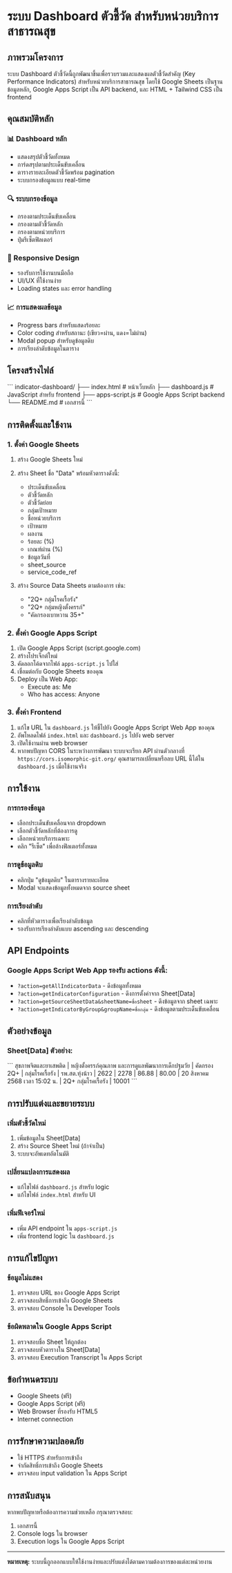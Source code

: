 # ระบบ Dashboard ตัวชี้วัด สำหรับหน่วยบริการสาธารณสุข

## ภาพรวมโครงการ

ระบบ Dashboard ตัวชี้วัดนี้ถูกพัฒนาขึ้นเพื่อรวบรวมและแสดงผลตัวชี้วัดสำคัญ (Key Performance Indicators) สำหรับหน่วยบริการสาธารณสุข โดยใช้ Google Sheets เป็นฐานข้อมูลหลัก, Google Apps Script เป็น API backend, และ HTML + Tailwind CSS เป็น frontend

## คุณสมบัติหลัก

### 📊 Dashboard หลัก
- แสดงสรุปตัวชี้วัดทั้งหมด
- การ์ดสรุปตามประเด็นขับเคลื่อน
- ตารางรายละเอียดตัวชี้วัดพร้อม pagination
- ระบบกรองข้อมูลแบบ real-time

### 🔍 ระบบกรองข้อมูล
- กรองตามประเด็นขับเคลื่อน
- กรองตามตัวชี้วัดหลัก
- กรองตามหน่วยบริการ
- ปุ่มรีเซ็ตฟิลเตอร์

### 📱 Responsive Design
- รองรับการใช้งานบนมือถือ
- UI/UX ที่ใช้งานง่าย
- Loading states และ error handling

### 📈 การแสดงผลข้อมูล
- Progress bars สำหรับแสดงร้อยละ
- Color coding สำหรับสถานะ (เขียว=ผ่าน, แดง=ไม่ผ่าน)
- Modal popup สำหรับดูข้อมูลดิบ
- การเรียงลำดับข้อมูลในตาราง

## โครงสร้างไฟล์

\`\`\`
indicator-dashboard/
├── index.html          # หน้าเว็บหลัก
├── dashboard.js        # JavaScript สำหรับ frontend
├── apps-script.js      # Google Apps Script backend
└── README.md          # เอกสารนี้
\`\`\`

## การติดตั้งและใช้งาน

### 1. ตั้งค่า Google Sheets

1. สร้าง Google Sheets ใหม่
2. สร้าง Sheet ชื่อ "Data" พร้อมหัวตารางดังนี้:
   - ประเด็นขับเคลื่อน
   - ตัวชี้วัดหลัก
   - ตัวชี้วัดย่อย
   - กลุ่มเป้าหมาย
   - ชื่อหน่วยบริการ
   - เป้าหมาย
   - ผลงาน
   - ร้อยละ (%)
   - เกณฑ์ผ่าน (%)
   - ข้อมูลวันที่
   - sheet_source
   - service_code_ref

3. สร้าง Source Data Sheets ตามต้องการ เช่น:
   - "2Q+ กลุ่มโรคเรื้อรัง"
   - "2Q+ กลุ่มหญิงตั้งครรภ์"
   - "คัดกรองเบาหวาน 35+"

### 2. ตั้งค่า Google Apps Script

1. เปิด Google Apps Script (script.google.com)
2. สร้างโปรเจ็กต์ใหม่
3. คัดลอกโค้ดจากไฟล์ `apps-script.js` ไปใส่
4. เชื่อมต่อกับ Google Sheets ของคุณ
5. Deploy เป็น Web App:
   - Execute as: Me
   - Who has access: Anyone

### 3. ตั้งค่า Frontend

1. แก้ไข URL ใน `dashboard.js` ให้ชี้ไปยัง Google Apps Script Web App ของคุณ
2. อัพโหลดไฟล์ `index.html` และ `dashboard.js` ไปยัง web server
3. เปิดใช้งานผ่าน web browser
4. หากพบปัญหา CORS ในระหว่างการพัฒนา ระบบจะเรียก API ผ่านตัวกลางที่ `https://cors.isomorphic-git.org/` คุณสามารถเปลี่ยนหรือลบ URL นี้ได้ใน `dashboard.js` เมื่อใช้งานจริง

## การใช้งาน

### การกรองข้อมูล
- เลือกประเด็นขับเคลื่อนจาก dropdown
- เลือกตัวชี้วัดหลักที่ต้องการดู
- เลือกหน่วยบริการเฉพาะ
- คลิก "รีเซ็ต" เพื่อล้างฟิลเตอร์ทั้งหมด

### การดูข้อมูลดิบ
- คลิกปุ่ม "ดูข้อมูลดิบ" ในตารางรายละเอียด
- Modal จะแสดงข้อมูลทั้งหมดจาก source sheet

### การเรียงลำดับ
- คลิกที่หัวตารางเพื่อเรียงลำดับข้อมูล
- รองรับการเรียงลำดับแบบ ascending และ descending

## API Endpoints

### Google Apps Script Web App รองรับ actions ดังนี้:

- `?action=getAllIndicatorData` - ดึงข้อมูลทั้งหมด
- `?action=getIndicatorConfiguration` - ดึงการตั้งค่าจาก Sheet[Data]
- `?action=getSourceSheetData&sheetName=ชื่อsheet` - ดึงข้อมูลจาก sheet เฉพาะ
- `?action=getIndicatorByGroup&groupName=ชื่อกลุ่ม` - ดึงข้อมูลตามประเด็นขับเคลื่อน

## ตัวอย่างข้อมูล

### Sheet[Data] ตัวอย่าง:
\`\`\`
สุขภาพจิตและยาเสพติด | หญิงตั้งครรภ์คุณภาพ และการดูแลพัฒนาการเด็กปฐมวัย | คัดกรอง 2Q+ | กลุ่มโรคเรื้อรัง | รพ.สต.ทุ่งน้าว | 2622 | 2278 | 86.88 | 80.00 | 20 สิงหาคม 2568 เวลา 15:02 น. | 2Q+ กลุ่มโรคเรื้อรัง | 10001
\`\`\`

## การปรับแต่งและขยายระบบ

### เพิ่มตัวชี้วัดใหม่
1. เพิ่มข้อมูลใน Sheet[Data]
2. สร้าง Source Sheet ใหม่ (ถ้าจำเป็น)
3. ระบบจะอัพเดทอัตโนมัติ

### เปลี่ยนแปลงการแสดงผล
- แก้ไขไฟล์ `dashboard.js` สำหรับ logic
- แก้ไขไฟล์ `index.html` สำหรับ UI

### เพิ่มฟีเจอร์ใหม่
- เพิ่ม API endpoint ใน `apps-script.js`
- เพิ่ม frontend logic ใน `dashboard.js`

## การแก้ไขปัญหา

### ข้อมูลไม่แสดง
1. ตรวจสอบ URL ของ Google Apps Script
2. ตรวจสอบสิทธิ์การเข้าถึง Google Sheets
3. ตรวจสอบ Console ใน Developer Tools

### ข้อผิดพลาดใน Google Apps Script
1. ตรวจสอบชื่อ Sheet ให้ถูกต้อง
2. ตรวจสอบหัวตารางใน Sheet[Data]
3. ตรวจสอบ Execution Transcript ใน Apps Script

## ข้อกำหนดระบบ

- Google Sheets (ฟรี)
- Google Apps Script (ฟรี)
- Web Browser ที่รองรับ HTML5
- Internet connection

## การรักษาความปลอดภัย

- ใช้ HTTPS สำหรับการเข้าถึง
- จำกัดสิทธิ์การเข้าถึง Google Sheets
- ตรวจสอบ input validation ใน Apps Script

## การสนับสนุน

หากพบปัญหาหรือต้องการความช่วยเหลือ กรุณาตรวจสอบ:
1. เอกสารนี้
2. Console logs ใน browser
3. Execution logs ใน Google Apps Script

---

**หมายเหตุ:** ระบบนี้ถูกออกแบบให้ใช้งานง่ายและปรับแต่งได้ตามความต้องการของแต่ละหน่วยงาน
